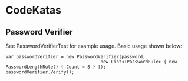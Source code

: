 # CodeKatas

## Password Verifier
See PasswordVerifierTest for example usage. 
Basic usage shown below:

```
var passwordVerifier = new PasswordVerifier(password, 
                                    new List<IPasswordRule> { new PasswordLengthRule() { Count = 8 } });
passwordVerifier.Verify();
```
